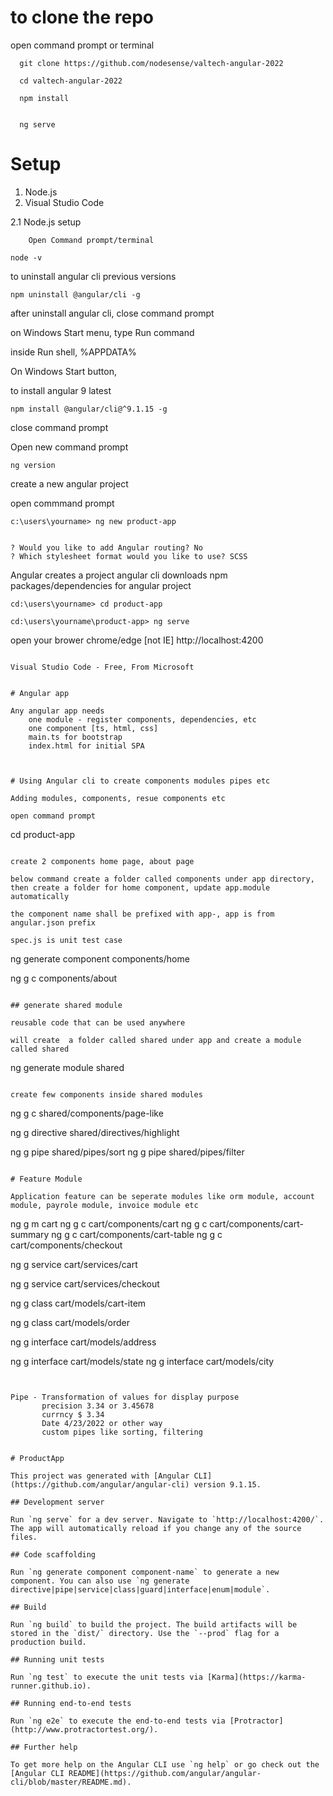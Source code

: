# to clone the repo


open command prompt or terminal

```
  git clone https://github.com/nodesense/valtech-angular-2022

  cd valtech-angular-2022

  npm install


  ng serve
```



# Setup 

1. Node.js 
2. Visual Studio Code

  2.1 Node.js setup

        Open Command prompt/terminal

```
node -v
```



to uninstall angular cli previous versions
```
npm uninstall @angular/cli -g
```

after uninstall angular cli, close command prompt

on Windows Start menu,
type Run command

inside Run shell, %APPDATA%

On Windows Start button, 

to install angular 9 latest

```
npm install @angular/cli@^9.1.15 -g
```

close command prompt

Open new command prompt

```
ng version 
```

create a new angular project

open commmand prompt

```
c:\users\yourname> ng new product-app 
```
```

? Would you like to add Angular routing? No
? Which stylesheet format would you like to use? SCSS 
```

Angular creates a project
angular cli downloads npm packages/dependencies for angular project

```
cd:\users\yourname> cd product-app

cd:\users\yourname\product-app> ng serve 
```

open your brower chrome/edge [not IE] http://localhost:4200

```

Visual Studio Code - Free, From Microsoft


# Angular app

Any angular app needs 
    one module - register components, dependencies, etc
    one component [ts, html, css]
    main.ts for bootstrap
    index.html for initial SPA



# Using Angular cli to create components modules pipes etc

Adding modules, components, resue components etc 

open command prompt

```
cd product-app
```

create 2 components home page, about page

below command create a folder called components under app directory,
then create a folder for home component, update app.module automatically

the component name shall be prefixed with app-, app is from angular.json prefix

spec.js is unit test case

```
ng generate component components/home

ng g   c  components/about
```

## generate shared module

reusable code that can be used anywhere

will create  a folder called shared under app and create a module called shared

```
ng generate module shared
```

create few components inside shared modules

```
ng g   c  shared/components/page-like

ng g  directive shared/directives/highlight

ng g pipe shared/pipes/sort
ng g pipe shared/pipes/filter

```

# Feature Module 

Application feature can be seperate modules like orm module, account module, payrole module, invoice module etc

```
ng g m cart
ng g c cart/components/cart
ng g c cart/components/cart-summary
ng g c cart/components/cart-table
ng g c cart/components/checkout

ng g service cart/services/cart


ng g service cart/services/checkout

ng g class cart/models/cart-item

ng g class cart/models/order

ng g interface cart/models/address

ng g interface cart/models/state
ng g interface cart/models/city


```


Pipe - Transformation of values for display purpose 
       precision 3.34 or 3.45678
       currncy $ 3.34
       Date 4/23/2022 or other way
       custom pipes like sorting, filtering
       

# ProductApp

This project was generated with [Angular CLI](https://github.com/angular/angular-cli) version 9.1.15.

## Development server

Run `ng serve` for a dev server. Navigate to `http://localhost:4200/`. The app will automatically reload if you change any of the source files.

## Code scaffolding

Run `ng generate component component-name` to generate a new component. You can also use `ng generate directive|pipe|service|class|guard|interface|enum|module`.

## Build

Run `ng build` to build the project. The build artifacts will be stored in the `dist/` directory. Use the `--prod` flag for a production build.

## Running unit tests

Run `ng test` to execute the unit tests via [Karma](https://karma-runner.github.io).

## Running end-to-end tests

Run `ng e2e` to execute the end-to-end tests via [Protractor](http://www.protractortest.org/).

## Further help

To get more help on the Angular CLI use `ng help` or go check out the [Angular CLI README](https://github.com/angular/angular-cli/blob/master/README.md).
